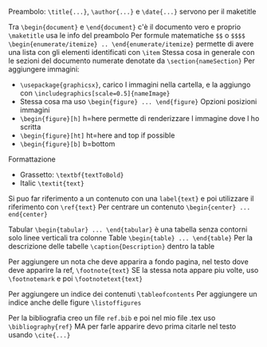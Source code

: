 Preambolo:
`\title{...}`,  `\author{...}` e `\date{...}` servono per il maketitle

Tra `\begin{document}` e `\end{document}` c'è il documento vero e proprio
`\maketitle` usa le info del preambolo
Per formule matematiche `$$` o `$$$$`
`\begin{enumerate/itemize} .. \end{enumerate/itemize}` permette di avere una lista con gli elementi identificati con `\item`
Stessa cosa in generale con le sezioni del documento numerate denotate da `\section{nameSection}`
Per aggiungere immagini: 
- `\usepackage{graphicsx}`, carico l immagini nella cartella, e la aggiungo con `\includegraphics[scale=0.5]{nameImage}`
- Stessa cosa ma uso `\begin{figure} ... \end{figure}`
Opzioni posizioni immagini
- `\begin{figure}[h]` h=here permette di renderizzare l immagine dove l ho scritta
- `\begin{figure}[ht]` ht=here and top if possible
- `\begin{figure}[b]` b=bottom

Formattazione
- Grassetto: `\textbf{textToBold}`
- Italic `\textit{text}`

Si puo far riferimento a un contenuto con una `label{text}` e poi utilizzare il riferimento con `\ref{text}`
Per centrare un contenuto `\begin{center} ... end{center}`

Tabular `\begin{tabular} ... \end{tabular}` è una tabella senza contorni solo linee verticali tra colonne
Table `\begin{table} ... \end{table}`
Per la descrizione delle tabelle `\caption{Description}` dentro la table

Per aggiungere un nota che deve apparira a fondo pagina, nel testo dove deve apparire la ref, `\footnote{text}`
SE la stessa nota appare piu volte, uso `\footnotemark` e poi `\footnotetext{text}`

Per aggiungere un indice dei contenuti `\tableofcontents`
Per aggiungere un indice anche delle figure `\listoffigures`

Per la bibliografia creo un file `ref.bib` e poi nel mio file .tex uso `\bibliography{ref}`
MA per farle apparire devo prima citarle nel testo usando `\cite{...}`